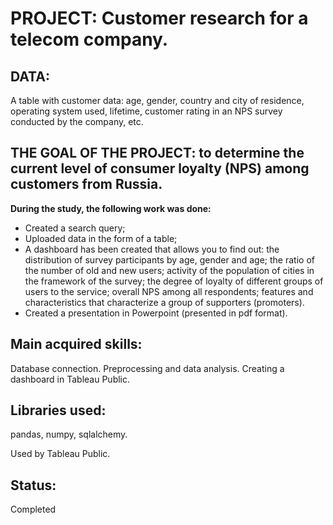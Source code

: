# PROJECT: Customer research for a telecom company.

## DATA:
A table with customer data: age, gender, country and city of residence, operating system used, lifetime, customer rating in an NPS survey conducted by the company, etc.

## THE GOAL OF THE PROJECT: to determine the current level of consumer loyalty (NPS) among customers from Russia.

**During the study, the following work was done:**

- Created a search query;
- Uploaded data in the form of a table;
- A dashboard has been created that allows you to find out: the distribution of survey participants by age, gender and age; the ratio of the number of old and new users; activity of the population of cities in the framework of the survey; the degree of loyalty of different groups of users to the service; overall NPS among all respondents; features and characteristics that characterize a group of supporters (promoters).
- Created a presentation in Powerpoint (presented in pdf format).

## Main acquired skills:
Database connection. Preprocessing and data analysis. Creating a dashboard in Tableau Public.

## Libraries used:
pandas, numpy, sqlalchemy.

Used by Tableau Public.

## Status:
Completed